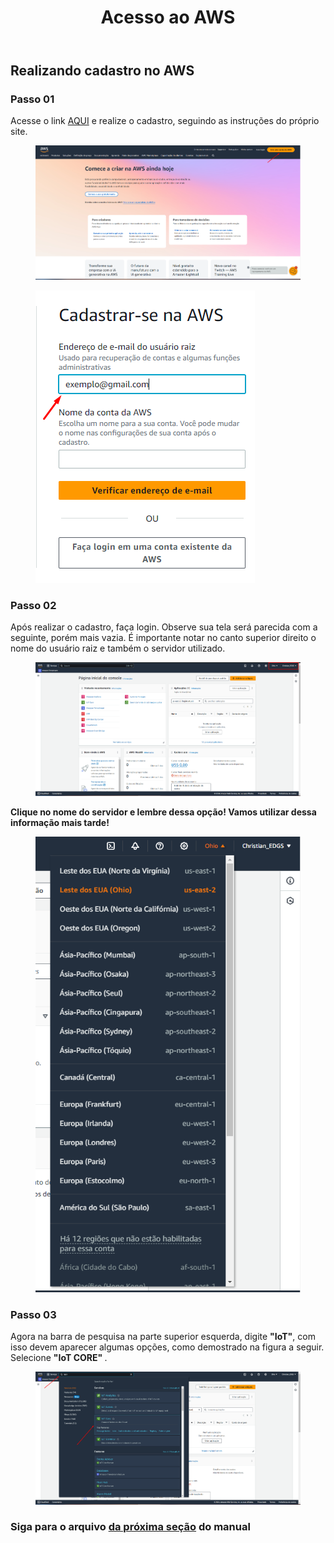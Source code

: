 <!DOCTYPE html>
<html lang="pt-BR">
<head>
<meta charset="UTF-8">
<title>Acesso ao AWS</title>
</head>
<body>
<header>
  <h1>Acesso ao AWS</h1>
</header>
<main>
  <section>
    <h2>Realizando cadastro no AWS</h2>
    <article>
      <h3>Passo 01</h3>
      <p>
        Acesse o link <a href="https://aws.amazon.com/" target="_blank" rel="noopener">AQUI</a> e realize o cadastro, seguindo as instruções do próprio site.
      </p>
      <figure>
        <img src="https://github.com/Thiago5B/Projeto_IoT-SE/blob/main/PT-BR/Manual/img/Crie_conta.png" alt="Tela de criação de conta no AWS">
      </figure>
      <figure>
        <img src="https://github.com/Thiago5B/Projeto_IoT-SE/blob/main/PT-BR/Manual/img/Crie_conta_raiz.png">
      </figure>
    </article>
    <article>
      <h3>Passo 02</h3>
      <p>
        Após realizar o cadastro, faça login. Observe sua tela será parecida com a seguinte, porém mais vazia. É importante notar no canto superior direito o nome do usuário raiz e também o servidor utilizado.
        <figure>
        <img src="https://github.com/Thiago5B/Projeto_IoT-SE/blob/main/PT-BR/Manual/img/aws_3.png">
        </figure>
      </p>
      <p>
        <strong>Clique no nome do servidor e lembre dessa opção! Vamos utilizar dessa informação mais tarde!</strong>
        <figure>
        <img src="https://github.com/Thiago5B/Projeto_IoT-SE/blob/main/PT-BR/Manual/img/aws_4.png">
        </figure>
      </p>
      <h3>Passo 03</h3>
      <p>
        Agora na barra de pesquisa na parte superior esquerda, digite <strong>"IoT"</strong>, com isso devem aparecer algumas opções, como demostrado na figura a seguir. Selecione <strong> "IoT CORE" </strong>.
        <figure>
        <img src="https://github.com/Thiago5B/Projeto_IoT-SE/blob/main/PT-BR/Manual/img/aws_5.png">
        </figure>
      </p>
    </article>
    <h3>Siga para o arquivo <a href="https://github.com/Thiago5B/Projeto_IoT-SE/blob/main/PT-BR/Manual/2%20-%20Configurando%20%22Coisa%22"><strong> da próxima seção</a></strong> do manual</h3>
  </section>
</main>
</body>
</html>

